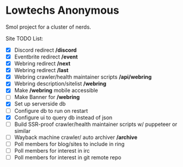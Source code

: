 # Lowtechs Anonymous

Smol project for a cluster of nerds.

Site TODO List:
- [x] Discord redirect **/discord**
- [x] Eventbrite redirect **/event**
- [x] Webring redirect **/next**
- [x] Webring redirect **/last**
- [x] Webring crawler/health maintainer scripts **/api/webring**
- [x] Webring description/sitelist **/webring**
- [x] Make **/webring** mobile accessible
- [ ] Make Banner for **/webring**
- [x] Set up serverside db
- [ ] Configure db to run on restart
- [x] Configure ui to query db instead of json 
- [ ] Build SSR-proof crawler/health maintainer scripts w/ puppeteer or similar
- [ ] Wayback machine crawler/ auto archiver **/archive**
- [ ] Poll members for blog/sites to include in ring
- [ ] Poll members for interest in irc
- [ ] Poll members for interest in git remote repo
